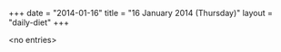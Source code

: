 +++
date = "2014-01-16"
title = "16 January 2014 (Thursday)"
layout = "daily-diet"
+++

\<no entries\>